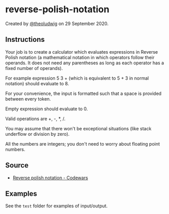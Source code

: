 # reverse-polish-notation

Created by [@theoludwig](https://github.com/theoludwig) on 29 September 2020.

## Instructions

Your job is to create a calculator which evaluates expressions in Reverse Polish notation (a mathematical notation in which operators follow their operands. It does not need any parentheses as long as each operator has a fixed number of operands).

For example expression 5 3 + (which is equivalent to 5 + 3 in normal notation) should evaluate to 8.

For your convenience, the input is formatted such that a space is provided between every token.

Empty expression should evaluate to 0.

Valid operations are +, -, \*, /.

You may assume that there won't be exceptional situations (like stack underflow or division by zero).

All the numbers are integers; you don't need to worry about floating point numbers.

## Source

- [Reverse polish notation - Codewars](https://www.codewars.com/kata/52f78966747862fc9a0009ae)

## Examples

See the `test` folder for examples of input/output.
